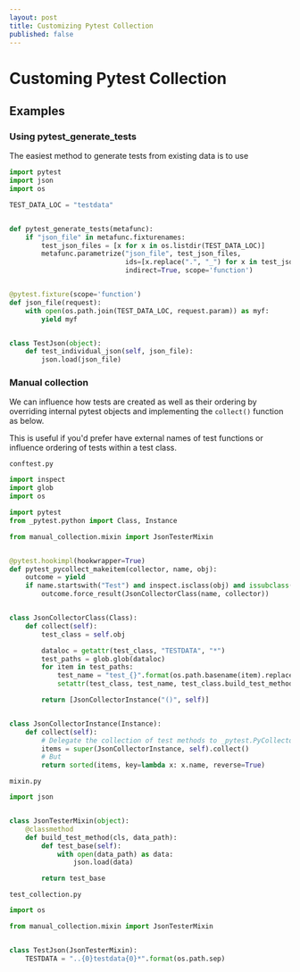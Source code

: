 ```yaml
---
layout: post
title: Customizing Pytest Collection
published: false
---
```


# Customing Pytest Collection

## Examples



### Using pytest_generate_tests

The easiest method to generate tests from existing data is to use 

```py
import pytest
import json
import os

TEST_DATA_LOC = "testdata"


def pytest_generate_tests(metafunc):
    if "json_file" in metafunc.fixturenames:
        test_json_files = [x for x in os.listdir(TEST_DATA_LOC)]
        metafunc.parametrize("json_file", test_json_files,
                             ids=[x.replace(".", "_") for x in test_json_files],
                             indirect=True, scope='function')


@pytest.fixture(scope='function')
def json_file(request):
    with open(os.path.join(TEST_DATA_LOC, request.param)) as myf:
        yield myf


class TestJson(object):
    def test_individual_json(self, json_file):
        json.load(json_file)

```

### Manual collection

We can influence how tests are created as well as their ordering by overriding internal pytest objects 
and implementing the ``collect()`` function as below. 

This is useful if you'd prefer have external names of test functions or influence ordering of tests within a test
class.

``conftest.py``
```py
import inspect
import glob
import os

import pytest
from _pytest.python import Class, Instance

from manual_collection.mixin import JsonTesterMixin


@pytest.hookimpl(hookwrapper=True)
def pytest_pycollect_makeitem(collector, name, obj):
    outcome = yield
    if name.startswith("Test") and inspect.isclass(obj) and issubclass(obj, JsonTesterMixin):
        outcome.force_result(JsonCollectorClass(name, collector))


class JsonCollectorClass(Class):
    def collect(self):
        test_class = self.obj

        dataloc = getattr(test_class, "TESTDATA", "*")
        test_paths = glob.glob(dataloc)
        for item in test_paths:
            test_name = "test_{}".format(os.path.basename(item).replace(".", "_"))
            setattr(test_class, test_name, test_class.build_test_method(item))

        return [JsonCollectorInstance("()", self)]


class JsonCollectorInstance(Instance):
    def collect(self):
        # Delegate the collection of test methods to _pytest.PyCollector
        items = super(JsonCollectorInstance, self).collect()
        # But
        return sorted(items, key=lambda x: x.name, reverse=True)

```

``mixin.py``
```py
import json


class JsonTesterMixin(object):
    @classmethod
    def build_test_method(cls, data_path):
        def test_base(self):
            with open(data_path) as data:
                json.load(data)

        return test_base
```

``test_collection.py``
```py
import os

from manual_collection.mixin import JsonTesterMixin


class TestJson(JsonTesterMixin):
    TESTDATA = "..{0}testdata{0}*".format(os.path.sep)

```
